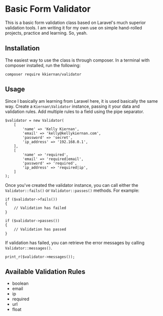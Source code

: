 # Basic Form Validator

This is a basic form validation class based on Laravel's much superior validation tools. I am writing it for my own use on simple hand-rolled projects, practice and learning. So, yeah.

## Installation

The easiest way to use the class is through composer. In a terminal with composer installed, run the following:

````
composer require kkiernan/validator
````

## Usage

Since I basically am learning from Laravel here, it is used basically the same way. Create a `Kiernan\Validator` instance, passing it your data and validation rules. Add multiple rules to a field using the pipe separator.

```
$validator = new Validator(
	[
		'name' => 'Kelly Kiernan',
		'email' => 'kelly@kellykiernan.com',
		'password' => 'secret',
		'ip_address' => '192.168.0.1',
	],
	[
		'name' => 'required',
		'email' => 'required|email',
		'password' => 'required',
		'ip_address' => 'required|ip',
	]
);
```

Once you've created the validator instance, you can call either the `Validator::fails()` or `Validator::passes()` methods. For example:
```
if ($validator->fails())
{
    // Validation has failed
}

if ($validator->passes())
{
	// Validation has passed
}
```

If validation has failed, you can retrieve the error messages by calling `Validator::messages()`.

```
print_r($validator->messages());
```

## Available Validation Rules

- boolean
- email
- ip
- required
- url
- float